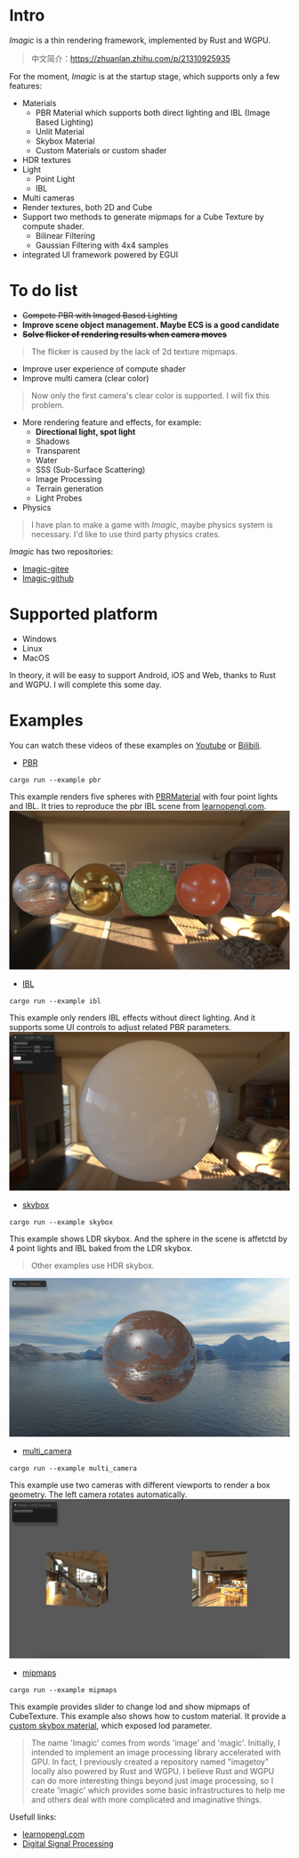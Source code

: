 # Intro
*Imagic* is a thin rendering framework, implemented by Rust and WGPU.
> 中文简介：https://zhuanlan.zhihu.com/p/21310925935

For the moment, *Imagic* is at the startup stage, which supports only a few features:
- Materials
    - PBR Material which supports both direct lighting and IBL (Image Based Lighting)
    - Unlit Material
    - Skybox Material
    - Custom Materials or custom shader
- HDR textures
- Light
    - Point Light
    - IBL
- Multi cameras
- Render textures, both 2D and Cube
- Support two methods to generate mipmaps for a Cube Texture by compute shader.
    - Bilinear Filtering
    - Gaussian Filtering with 4x4 samples
- integrated UI framework powered by EGUI

# To do list
- ~~Compete PBR with Imaged Based Lighting~~
- **Improve scene object management. Maybe ECS is a good candidate**
- ~~**Solve flicker of rendering results when camera moves**~~
> The flicker is caused by the lack of 2d texture mipmaps.
- Improve user experience of compute shader
- Improve multi camera (clear color)
> Now only the first camera's clear color is supported. I will fix this problem.
- More rendering feature and effects, for example:
    - **Directional light, spot light**
    - Shadows
    - Transparent
    - Water
    - SSS (Sub-Surface Scattering)
    - Image Processing
    - Terrain generation
    - Light Probes
- Physics
> I have plan to make a game with *Imagic*, maybe physics system is necessary. I'd like to use third party physics crates.

*Imagic* has two repositories:
- [Imagic-gitee](https://gitee.com/computergraphics/imagic)
- [Imagic-github](https://github.com/cgdog/imagic)

# Supported platform
- Windows
- Linux
- MacOS

In theory, it will be easy to support Android, iOS and Web, thanks to Rust and WGPU. I will complete this some day.

# Examples
You can watch these videos of these examples on [Youtube](https://www.youtube.com/watch?v=IbN8F0Dl8Yk&list=PLTnkZwAEijdJPh3AwY7dxzEqH47MjslDh&index=2) or [Bilibili](https://space.bilibili.com/31428391/upload/video).
- [PBR](examples/pbr.rs)
```shell
cargo run --example pbr
```
This example renders five spheres with [PBRMaterial](src/material/pbr_material.rs) with four point lights and IBL. It tries to reproduce the pbr IBL scene from [learnopengl.com](https://learnopengl.com/PBR/IBL/Specular-IBL).
![direct PBR lighting](./assets/pbr/pbr_demo.jpeg)

- [IBL](examples/ibl.rs)
```shell
cargo run --example ibl
```
This example only renders IBL effects without direct lighting. And it supports some UI controls to adjust related PBR parameters.
![custom shader and UI](./assets/pbr/ibl_demo.jpeg)

- [skybox](examples/skybox.rs)
```shell
cargo run --example skybox
```
This example shows LDR skybox. And the sphere in the scene is affetctd by 4 point lights and IBL baked from the LDR skybox.
> Other examples use HDR skybox.

![LDR skybox](./assets/pbr/ldr_skybox.jpeg)

- [multi_camera](examples/multi_camera.rs)
```shell
cargo run --example multi_camera
```
This example use two cameras with different viewports to render a box geometry. The left camera rotates automatically.
![multi cameras](./assets/pbr/multi_camera.jpeg)

- [mipmaps](examples/mipmaps.rs)
```shell
cargo run --example mipmaps
```
This example provides slider to change lod and show mipmaps of CubeTexture.
This example also shows how to custom material. It provide a [custom skybox material](examples/common//materials/custom_skybox_material.rs), which exposed lod parameter.

> The name 'Imagic' comes from words 'image' and 'magic'. Initially, I intended to implement an image processing library accelerated with GPU. In fact, I previously created a repository named "imagetoy" locally also powered by Rust and WGPU. I believe Rust and WGPU can do more interesting things beyond just image processing, so I create 'imagic' which provides some basic infrastructures to help me and others deal with more complicated and imaginative things.

Usefull links:
- [learnopengl.com](https://learnopengl.com/)
- [Digital Signal Processing](https://songho.ca/dsp/index.html)